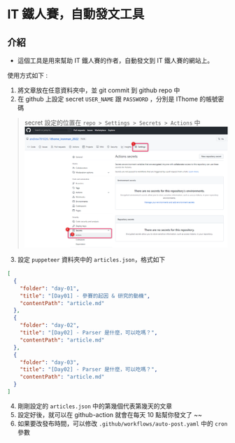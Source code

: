 # IT 鐵人賽，自動發文工具

## 介紹

- 這個工具是用來幫助 IT 鐵人賽的作者，自動發文到 IT 鐵人賽的網站上。

使用方式如下 :

1. 將文章放在任意資料夾中，並 git commit 到 github repo 中
2. 在 github 上設定 secret `USER_NAME` 跟 `PASSWORD` ，分別是 IThome 的帳號密碼

> secret 設定的位置在 `repo > Settings > Secrets > Actions` 中
![](screenshot.png)

3. 設定 `puppeteer` 資料夾中的 `articles.json`，格式如下

```json
[
  {
    "folder": "day-01",
    "title": "[Day01] - 參賽的起因 & 研究的動機",
    "contentPath": "article.md"
  },
  {
    "folder": "day-02",
    "title": "[Day02] - Parser 是什麼，可以吃嗎？",
    "contentPath": "article.md"
  },
  {
    "folder": "day-03",
    "title": "[Day02] - Parser 是什麼，可以吃嗎？",
    "contentPath": "article.md"
  }
]
```

4. 剛剛設定的 `articles.json` 中的第幾個代表第幾天的文章
5. 設定好後，就可以在 github-action 就會在每天 10 點幫你發文了 ~~
6. 如果要改發布時間，可以修改 `.github/workflows/auto-post.yaml` 中的 `cron` 參數
